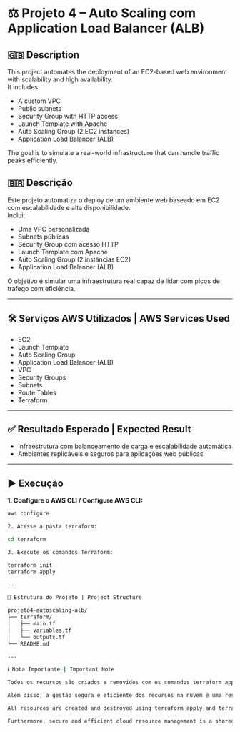 # ⚖️ Projeto 4 – Auto Scaling com Application Load Balancer (ALB)

## 🇬🇧 Description  
This project automates the deployment of an EC2-based web environment with scalability and high availability.  
It includes:  
- A custom VPC  
- Public subnets  
- Security Group with HTTP access  
- Launch Template with Apache  
- Auto Scaling Group (2 EC2 instances)  
- Application Load Balancer (ALB)

The goal is to simulate a real-world infrastructure that can handle traffic peaks efficiently.

## 🇧🇷 Descrição  
Este projeto automatiza o deploy de um ambiente web baseado em EC2 com escalabilidade e alta disponibilidade.  
Inclui:  
- Uma VPC personalizada  
- Subnets públicas  
- Security Group com acesso HTTP  
- Launch Template com Apache  
- Auto Scaling Group (2 instâncias EC2)  
- Application Load Balancer (ALB)

O objetivo é simular uma infraestrutura real capaz de lidar com picos de tráfego com eficiência.

---

## 🛠️ Serviços AWS Utilizados | AWS Services Used  
- EC2  
- Launch Template  
- Auto Scaling Group  
- Application Load Balancer (ALB)  
- VPC  
- Security Groups  
- Subnets  
- Route Tables  
- Terraform

---

## ✅ Resultado Esperado | Expected Result  
- Infraestrutura com balanceamento de carga e escalabilidade automática  
- Ambientes replicáveis e seguros para aplicações web públicas

---

## ▶️ Execução

**1. Configure o AWS CLI / Configure AWS CLI:**  
```bash
aws configure

2. Acesse a pasta terraform:

cd terraform

3. Execute os comandos Terraform:

terraform init  
terraform apply

---

📁 Estrutura do Projeto | Project Structure

projeto4-autoscaling-alb/
├── terraform/
│   ├── main.tf
│   ├── variables.tf
│   └── outputs.tf
└── README.md

---

ℹ️ Nota Importante | Important Note

Todos os recursos são criados e removidos com os comandos terraform apply e terraform destroy, garantindo controle de custos e respeito aos limites do Free Tier da AWS.

Além disso, a gestão segura e eficiente dos recursos na nuvem é uma responsabilidade compartilhada com a AWS, cabendo ao usuário configurar, monitorar e manter suas aplicações com boas práticas.

All resources are created and destroyed using terraform apply and terraform destroy, ensuring cost control and adherence to AWS Free Tier limits.

Furthermore, secure and efficient cloud resource management is a shared responsibility with AWS, users are responsible for configuring, monitoring, and maintaining their workloads using best practices.
